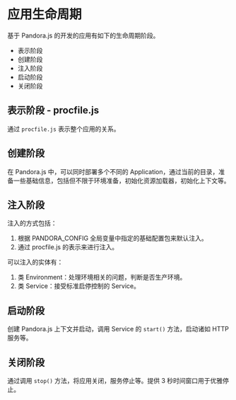 # 应用生命周期

基于 Pandora.js 的开发的应用有如下的生命周期阶段。

- 表示阶段
- 创建阶段
- 注入阶段
- 启动阶段
- 关闭阶段

## 表示阶段 - procfile.js

通过 `procfile.js` 表示整个应用的关系。

## 创建阶段

在 Pandora.js 中，可以同时部署多个不同的 Application，通过当前的目录，准备一些基础信息，包括但不限于环境准备，初始化资源加载器，初始化上下文等。

## 注入阶段

注入的方式包括：

1. 根据 PANDORA_CONFIG 全局变量中指定的基础配置包来默认注入。
2. 通过 procfile.js 的表示来进行注入。

可以注入的实体有：

1. 类 Environment：处理环境相关的问题，判断是否生产环境。
2. 类 Service：接受标准启停控制的 Service。

## 启动阶段

创建 Pandora.js 上下文并启动，调用 Service 的 `start()` 方法，启动诸如 HTTP 服务等。

## 关闭阶段

通过调用 `stop()` 方法，将应用关闭，服务停止等。提供 3 秒时间窗口用于优雅停止。